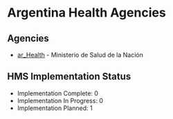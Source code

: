 # Argentina Health Agencies

## Agencies

- [ar_Health](ar_Health/index.md) - Ministerio de Salud de la Nación

## HMS Implementation Status

- Implementation Complete: 0
- Implementation In Progress: 0
- Implementation Planned: 1
